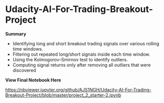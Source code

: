 # Udacity-AI-For-Trading-Breakout-Project
 **Summary**
 - Identifying long and short breakout trading signals over various rolling time windows.
 - Filtering out repeated long/short signals inside each time window.
 - Using the Kolmogorov–Smirnov test to identify outliers.
 - Computing signal returns only after removing all outliers that were discovered
 
 **View Final Notebook Here**
 
 https://nbviewer.jupyter.org/github/AJS1NGH/Udacity-AI-For-Trading-Breakout-Project/blob/master/project_2_starter-2.ipynb
